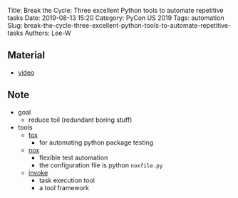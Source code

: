 Title: Break the Cycle: Three excellent Python tools to automate repetitive tasks
Date: 2019-08-13 15:20
Category: PyCon US 2019
Tags: automation
Slug: break-the-cycle-three-excellent-python-tools-to-automate-repetitive-tasks
Authors: Lee-W

## Material

* [video](https://www.youtube.com/watch?v=-BHverY7IwU)

## Note

* goal
    * reduce toil (redundant boring stuff)
* tools
    * [tox](https://tox.readthedocs.io/en/latest/)
        * for automating python package testing
    * [nox](https://nox.thea.codes)
        * flexible test automation
        * the configuration file is python `noxfile.py`
    * [invoke](http://www.pyinvoke.org)
        * task execution tool
        * a tool framework
